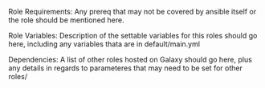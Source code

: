 Role Requirements: Any prereq that may not be covered by ansible itself or the role should be mentioned here.

Role Variables: Description of the settable variables for this roles should go here, including any variables thata are in default/main.yml

Dependencies: A list of other roles hosted on Galaxy should go here, plus any details in regards to parameteres that may need to be set for other roles/


